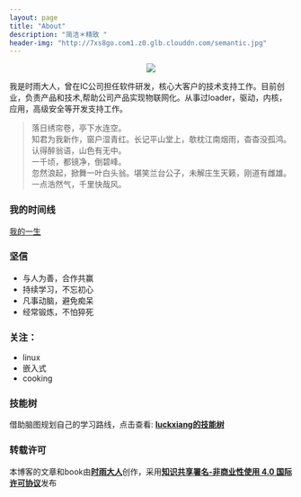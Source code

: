 ```yaml
---
layout: page
title: "About"
description: "简洁＊精致 "
header-img: "http://7xs8go.com1.z0.glb.clouddn.com/semantic.jpg"
---
```



<center>
    <p><img src="http://7xs8go.com1.z0.glb.clouddn.com/bigxiang.png" align="center"></p>
</center>

我是时雨大人，曾在IC公司担任软件研发，核心大客户的技术支持工作。目前创业，负责产品和技术,帮助公司产品实现物联网化。从事过loader，驱动，内核，应用，高级安全等开发支持工作。

> 落日绣帘卷，亭下水连空。  
> 知君为我新作，窗户湿青红。长记平山堂上，欹枕江南烟雨，杳杳没孤鸿。  
> 认得醉翁语，山色有无中。  
> 一千顷，都镜净，倒碧峰。  
> 忽然浪起，掀舞一叶白头翁。堪笑兰台公子，未解庄生天籁，刚道有雌雄。  
> 一点浩然气，千里快哉风。  

### 我的时间线
[我的一生](http://bigxiangbaobao.com/blog/2018/05/04/我的一生/)


### 坚信

 - 与人为善，合作共赢
 - 持续学习，不忘初心
 - 凡事动脑，避免痴呆
 - 经常锻炼，不怕猝死

### 关注：

 - linux
 - 嵌入式
 - cooking


### 技能树
借助脑图规划自己的学习路线，点击查看: [**luckxiang的技能树**](http://naotu.baidu.com/file/da4c09daaf0f2378bb957952370aba0a?token=7fe343acd9207b91)


### 转载许可    
本博客的文章和book由[**时雨大人**](http://www.bigxiangbaobao.com)创作，采用[**知识共享署名-非商业性使用 4.0 国际许可协议**](http://creativecommons.org/licenses/by-nc/4.0/)发布

